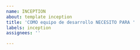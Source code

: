 ```yaml
---
name: INCEPTION
about: template inception
title: 'COMO equipo de desarrollo NECESITO PARA '
labels: inception
assignees: ''

---
```

